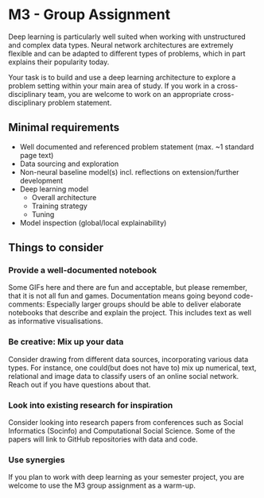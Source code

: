 # M3 - Group Assignment

Deep learning is particularly well suited when working with unstructured and complex data types. Neural network architectures are extremely flexible and can be adapted to different types of problems, which in part explains their popularity today.

Your task is to build and use a deep learning architecture to explore a problem setting within your main area of study. If you work in a cross-disciplinary team, you are welcome to work on an appropriate cross-disciplinary problem statement.

## Minimal requirements
- Well documented and referenced problem statement (max. ~1 standard page text)
- Data sourcing and exploration
- Non-neural baseline model(s) incl. reflections on extension/further development
- Deep learning model
    + Overall architecture
    + Training strategy
    + Tuning
- Model inspection (global/local explainability)

## Things to consider


### Provide a well-documented notebook
Some GIFs here and there are fun and acceptable, but please remember, that it is not all fun and games. Documentation means going beyond code-comments: Especially larger groups should be able to deliver elaborate notebooks that describe and explain the project. This includes text as well as informative visualisations.

### Be creative: Mix up your data
Consider drawing from different data sources, incorporating various data types. For instance, one could(but does not have to) mix up numerical, text, relational and image data to classify users of an online social network. Reach out if you have questions about that.

### Look into existing research for inspiration
Consider looking into research papers from conferences such as Social Informatics (Socinfo) and Computational Social Science. Some of the papers will link to GitHub repositories with data and code.


### Use synergies
If you plan to work with deep learning as your semester project, you are welcome to use the M3 group assignment as a warm-up.